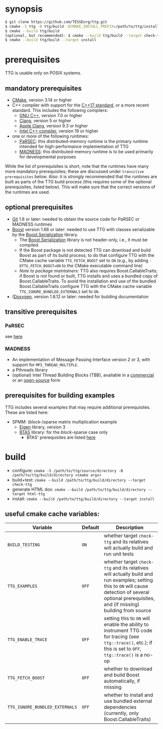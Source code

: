 # synopsis

```.sh
$ git clone https://github.com/TESSEorg/ttg.git
$ cmake -S ttg -B ttg/build -DCMAKE_INSTALL_PREFIX=/path/to/ttg/install [optional cmake args]
$ cmake --build ttg/build
(optional, but recommended): $ cmake --build ttg/build --target check-ttg
$ cmake --build ttg/build --target install
```

# prerequisites

TTG is usable only on POSIX systems.

## mandatory prerequisites
- [CMake](https://cmake.org/), version 3.14 or higher
- C++ compiler with support for the [C++17 standard](http://www.iso.org/standard/68564.html), or a more recent standard. This includes the following compilers:
  - [GNU C++](https://gcc.gnu.org/), version 7.0 or higher
  - [Clang](https://clang.llvm.org/), version 5 or higher
  - [Apple Clang](https://en.wikipedia.org/wiki/Xcode), version 9.3 or higher
  - [Intel C++ compiler](https://software.intel.com/en-us/c-compilers), version 19 or higher
- one or more of the following runtimes:
  - [PaRSEC](https://bitbucket.org/icldistcomp/parsec): this distributed-memory runtime is the primary runtime intended for high-performance implementation of TTG
  - [MADNESS](https://github.org/m-a-d-n-e-s-s/madness): this distributed-memory runtime is to be used primarily for developmental purposes

While the list of prerequisites is short, note that the runtimes have many more mandatory prerequisites; these are discussed under `transitive prerequisites` below.
Also: it is _strongly_ recommended that the runtimes are built as parts of the TTG build process (this requires some of the optional prerequisites, listed below). This will make sure that the correct versions of the runtimes are used.

## optional prerequisites
- [Git](https://git-scm.com) 1.8 or later: needed to obtain the source code for PaRSEC or MADNESS runtimes
- [Boost](https://boost.org/) version 1.66 or later: needed to use TTG with classes serializable by the [Boost.Serialization](https://www.boost.org/doc/libs/master/libs/serialization/doc/index.html) library.
  - The [Boost.Serialization](https://www.boost.org/doc/libs/master/libs/serialization/doc/index.html) library is not header-only, i.e., it must be compiled.
  - If the Boost package is not detected TTG can download and build Boost as part of its build process; to do that configure TTG with the CMake cache variable `TTG_FETCH_BOOST` set to `ON` (e.g., by adding `-DTTG_FETCH_BOOST=ON` to the CMake executable command line)
  - *Note to package maintainers*: TTG also requires Boost.CallableTraits; if Boost is not found or built, TTG installs and uses a bundled copy of Boost.CallableTraits. To avoid the installation and use of the bundled Boost.CallableTraits configure TTG with the CMake cache variable `TTG_IGNORE_BUNDLED_EXTERNALS` set to `ON`.
- ([Doxygen](http://www.doxygen.nl/), version 1.8.12 or later: needed for building documentation

## transitive prerequisites

### PaRSEC
see [here](https://bitbucket.org/icldistcomp/parsec/src/master/INSTALL.rst#rst-header-id1)

### MADNESS
- An implementation of Message Passing Interface version 2 or 3, with support for `MPI_THREAD_MULTIPLE`.
- a Pthreads library
- (optional) Intel Thread Building Blocks (TBB), available in a [commercial](software.intel.com/tbb) or an [open-source](https://www.threadingbuildingblocks.org/) form

## prerequisites for building examples

TTG includes several examples that may require additional prerequisites. These are listed here:
- SPMM: (block-)sparse matrix multiplication example
  - [Eigen](https://eigen.tuxfamily.org/) library, version 3
  - [BTAS](https://github.com/ValeevGroup/BTAS) library: for the _block_-sparse case only
    - BTAS' prerequisites are listed [here](https://github.com/ValeevGroup/BTAS#prerequisites)

# build
- configure: `cmake -S /path/to/ttg/source/directory -B /path/to/ttg/build/directory <cmake args>`
- build+test: `cmake --build /path/to/ttg/build/directory --target check-ttg`
- generate HTML dox: `cmake --build /path/to/ttg/build/directory --target html-ttg`
- install: `cmake --build /path/to/ttg/build/directory --target install`

## useful cmake cache variables:

| Variable                       |Default             | Description                                                                                                                                                                                           |
|--------------------------------|--------------------|-------------------------------------------------------------------------------------------------------------------------------------------------------------------------------------------------------|
| `BUILD_TESTING`                | `ON`               | whether target `check-ttg` and its relatives will actually build and run unit tests                                                                                                                   |
| `TTG_EXAMPLES`                 | `OFF`              | whether target `check-ttg` and its relatives will actually build and run examples; setting this to `ON` will cause detection of several optional prerequisites, and (if missing) building from source |
| `TTG_ENABLE_TRACE`             | `OFF`              | setting this to `ON` will enable the ability to instrument TTG code for tracing (see `ttg::trace()`, etc.); if this is set to `OFF`, `ttg::trace()` is a no-op                                        |
| `TTG_FETCH_BOOST`              | `OFF`              | whether to download and build Boost automatically, if missing                                                                                                                                         |
| `TTG_IGNORE_BUNDLED_EXTERNALS` | `OFF`              | whether to install and use bundled external dependencies (currently, only Boost.CallableTraits)                                                                                                       |
